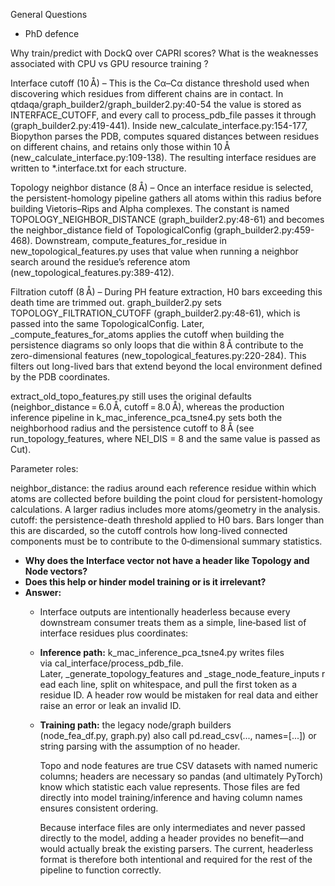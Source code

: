 General Questions
- PhD defence

Why train/predict with DockQ over CAPRI scores?
What is the weaknesses associated with CPU vs GPU resource training ?

Interface cutoff (10 Å) – This is the Cα–Cα distance threshold used when discovering which residues from different chains are in contact. In qtdaqa/graph_builder2/graph_builder2.py:40-54 the value is stored as INTERFACE_CUTOFF, and every call to process_pdb_file passes it through (graph_builder2.py:419-441). Inside new_calculate_interface.py:154-177, Biopython parses the PDB, computes squared distances between residues on different chains, and retains only those within 10 Å (new_calculate_interface.py:109-138). The resulting interface residues are written to *.interface.txt for each structure.

Topology neighbor distance (8 Å) – Once an interface residue is selected, the persistent-homology pipeline gathers all atoms within this radius before building Vietoris–Rips and Alpha complexes. The constant is named TOPOLOGY_NEIGHBOR_DISTANCE (graph_builder2.py:48-61) and becomes the neighbor_distance field of TopologicalConfig (graph_builder2.py:459-468). Downstream, compute_features_for_residue in new_topological_features.py uses that value when running a neighbor search around the residue’s reference atom (new_topological_features.py:389-412).

Filtration cutoff (8 Å) – During PH feature extraction, H0 bars exceeding this death time are trimmed out. graph_builder2.py sets TOPOLOGY_FILTRATION_CUTOFF (graph_builder2.py:48-61), which is passed into the same TopologicalConfig. Later, _compute_features_for_atoms applies the cutoff when building the persistence diagrams so only loops that die within 8 Å contribute to the zero-dimensional features (new_topological_features.py:220-284). This filters out long-lived bars that extend beyond the local environment defined by the PDB coordinates.

extract_old_topo_features.py still uses the original defaults (neighbor_distance = 6.0 Å, cutoff = 8.0 Å), whereas the production inference pipeline in k_mac_inference_pca_tsne4.py sets both the neighborhood radius and the persistence cutoff to 8 Å (see run_topology_features, where NEI_DIS = 8 and the same value is passed as Cut).

Parameter roles:

neighbor_distance: the radius around each reference residue within which atoms are collected before building the point cloud for persistent-homology calculations. A larger radius includes more atoms/geometry in the analysis.
cutoff: the persistence-death threshold applied to H0 bars. Bars longer than this are discarded, so the cutoff controls how long-lived connected components must be to contribute to the 0‑dimensional summary statistics.

- **Why does the Interface vector not have a header like Topology and Node vectors?**
- **Does this help or hinder model training or is it irrelevant?**
- **Answer:**
	- Interface outputs are intentionally headerless because every downstream consumer treats them as a simple, line‑based list of interface residues plus coordinates:
	- **Inference path:** k_mac_inference_pca_tsne4.py writes files via cal_interface/process_pdb_file. Later, _generate_topology_features and _stage_node_feature_inputs read each line, split on whitespace, and pull the first token as a residue ID. A header row would be mistaken for real data and either raise an error or leak an invalid ID.
	- **Training path:** the legacy node/graph builders (node_fea_df.py, graph.py) also call pd.read_csv(..., names=[...]) or string parsing with the assumption of no header.
	    
	  Topo and node features are true CSV datasets with named numeric columns; headers are necessary so pandas (and ultimately PyTorch) know which statistic each value represents. Those files are fed directly into model training/inference and having column names ensures consistent ordering.  
	    
	  Because interface files are only intermediates and never passed directly to the model, adding a header provides no benefit—and would actually break the existing parsers. The current, headerless format is therefore both intentional and required for the rest of the pipeline to function correctly.